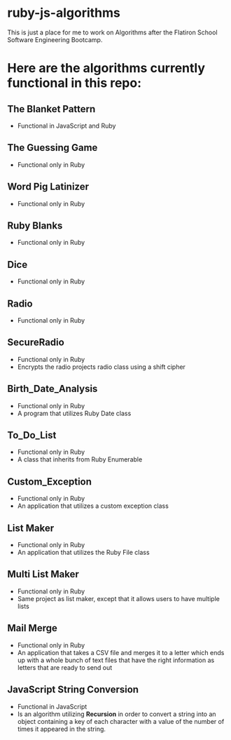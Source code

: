 # ruby-js-algorithms

This is just a place for me to work on Algorithms after the Flatiron School Software Engineering Bootcamp.

# Here are the algorithms currently functional in this repo:

## The Blanket Pattern
- Functional in JavaScript and Ruby
## The Guessing Game
- Functional only in Ruby
## Word Pig Latinizer
- Functional only in Ruby
## Ruby Blanks
- Functional only in Ruby
## Dice
- Functional only in Ruby
## Radio
- Functional only in Ruby
## SecureRadio
- Functional only in Ruby
- Encrypts the radio projects radio class using a shift cipher
## Birth_Date_Analysis
- Functional only in Ruby
- A program that utilizes Ruby Date class
## To_Do_List
- Functional only in Ruby
- A class that inherits from Ruby Enumerable
## Custom_Exception
- Functional only in Ruby
- An application that utilizes a custom exception class
## List Maker
- Functional only in Ruby
- An application that utilizes the Ruby File class
## Multi List Maker
- Functional only in Ruby
- Same project as list maker, except that it allows users to have multiple lists
## Mail Merge
- Functional only in Ruby
- An application that takes a CSV file and merges it to a letter which ends up with a whole bunch of text files that have the 
right information as letters that are ready to send out
## JavaScript String Conversion
- Functional in JavaScript
- Is an algorithm utilizing **Recursion** in order to convert a string into an object containing a key of each character with a value of the number of times it appeared in the string.